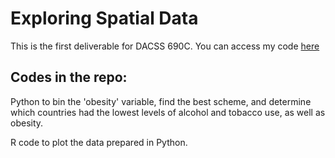 # Exploring Spatial Data
This is the first deliverable for DACSS 690C. You can access my code [here](https://comp-soc-science-methods.github.io/HW1/)

## Codes in the repo:
Python to bin the 'obesity' variable, find the best scheme, and determine which countries had the lowest levels of alcohol and tobacco use, as well as obesity.

R code to plot the data prepared in Python.
